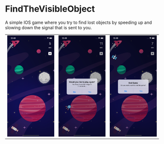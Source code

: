 # FindTheVisibleObject
A simple IOS game where you try to find lost objects by speeding up and slowing down the signal that is sent to you.

<table>
  <tr>
    <td><img src="https://raw.githubusercontent.com/utkucanturkan/FindTheVisibleObject/master/Screenshots/Screen-1.png" width="300"></td>
    <td><img src="https://raw.githubusercontent.com/utkucanturkan/FindTheVisibleObject/master/Screenshots/Screen-2.png" width="300"></td>
    <td><img src="https://raw.githubusercontent.com/utkucanturkan/FindTheVisibleObject/master/Screenshots/Screen-3.png" width="300"></td>
  </tr>
</table>
